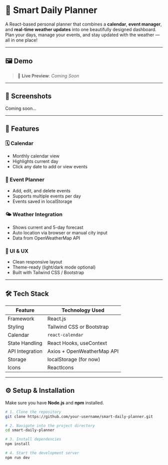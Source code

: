 # 📅 Smart Daily Planner

A React-based personal planner that combines a **calendar**, **event manager**, and **real-time weather updates** into one beautifully designed dashboard. Plan your days, manage your events, and stay updated with the weather — all in one place!

---

## 🖼️ Demo

> 📌 **Live Preview**: _Coming Soon_

---

## 📸 Screenshots

Coming soon...

---

## 🚀 Features

### 🗓️ Calendar
- Monthly calendar view
- Highlights current day
- Click any date to add or view events

### 📌 Event Planner
- Add, edit, and delete events
- Supports multiple events per day
- Events saved in localStorage

### 🌤️ Weather Integration
- Shows current and 5-day forecast
- Auto location via browser or manual city input
- Data from OpenWeatherMap API

### 🎨 UI & UX
- Clean responsive layout
- Theme-ready (light/dark mode optional)
- Built with Tailwind CSS / Bootstrap

---

## 🛠️ Tech Stack

| Feature         | Technology Used               |
|-----------------|-------------------------------|
| Framework       | React.js                      |
| Styling         | Tailwind CSS or Bootstrap     |
| Calendar        | `react-calendar`              |
| State Handling  | React Hooks, useContext       |
| API Integration | Axios + OpenWeatherMap API    |
| Storage         | localStorage (for now)        |
| Icons           | ReactIcons                    |

---

## ⚙️ Setup & Installation

Make sure you have **Node.js** and **npm** installed.

```bash
# 1. Clone the repository
git clone https://github.com/your-username/smart-daily-planner.git

# 2. Navigate into the project directory
cd smart-daily-planner

# 3. Install dependencies
npm install

# 4. Start the development server
npm run dev
```
